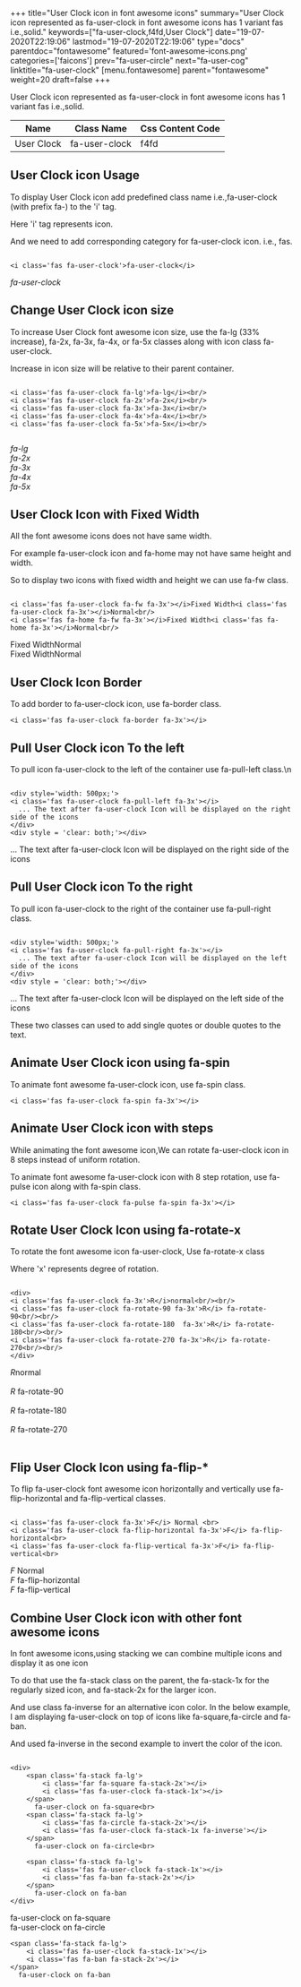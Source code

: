 +++
title="User Clock icon in font awesome icons"
summary="User Clock icon represented as fa-user-clock in font awesome icons has 1 variant fas i.e.,solid."
keywords=["fa-user-clock,f4fd,User Clock"]
date="19-07-2020T22:19:06"
lastmod="19-07-2020T22:19:06"
type="docs"
parentdoc="fontawesome"
featured='font-awesome-icons.png'
categories=['faicons']
prev="fa-user-circle"
next="fa-user-cog"
linktitle="fa-user-clock"
[menu.fontawesome]
parent="fontawesome"
weight=20
draft=false
+++


User Clock icon represented as fa-user-clock in font awesome icons has 1 variant fas i.e.,solid.

<div class='table-responsive'><table class='table'><thead><tr><th>Name</th><th>Class Name</th><th>Css Content Code</th></tr></thead><tbody><tr><td>User Clock</td><td>fa-user-clock</td><td>f4fd</td></tr></tbody></table></div>



## User Clock icon Usage

To display User Clock icon add predefined class name i.e.,fa-user-clock (with prefix fa-) to the 'i' tag.

Here 'i' tag represents icon.

And we need to add corresponding category for fa-user-clock icon. i.e., fas.


```

<i class='fas fa-user-clock'>fa-user-clock</i>
```

<i class='fas fa-user-clock'>fa-user-clock</i>




## Change User Clock icon size
To increase User Clock font awesome icon size, use the fa-lg (33% increase), fa-2x, fa-3x, fa-4x, or fa-5x classes along with icon class fa-user-clock.

Increase in icon size will be relative to their parent container. 

```

<i class='fas fa-user-clock fa-lg'>fa-lg</i><br/>
<i class='fas fa-user-clock fa-2x'>fa-2x</i><br/>
<i class='fas fa-user-clock fa-3x'>fa-3x</i><br/>
<i class='fas fa-user-clock fa-4x'>fa-4x</i><br/>
<i class='fas fa-user-clock fa-5x'>fa-5x</i><br/>
            
```

<i class='fas fa-user-clock fa-lg'>fa-lg</i><br/>
<i class='fas fa-user-clock fa-2x'>fa-2x</i><br/>
<i class='fas fa-user-clock fa-3x'>fa-3x</i><br/>
<i class='fas fa-user-clock fa-4x'>fa-4x</i><br/>
<i class='fas fa-user-clock fa-5x'>fa-5x</i><br/>
            



## User Clock Icon with Fixed Width 

All the font awesome icons does not have same width.

For example fa-user-clock icon and fa-home may not have same height and width.

So to display two icons with fixed width and height we can use fa-fw class.


```

<i class='fas fa-user-clock fa-fw fa-3x'></i>Fixed Width<i class='fas fa-user-clock fa-3x'></i>Normal<br/>
<i class='fas fa-home fa-fw fa-3x'></i>Fixed Width<i class='fas fa-home fa-3x'></i>Normal<br/>
```

<i class='fas fa-user-clock fa-fw fa-3x'></i>Fixed Width<i class='fas fa-user-clock fa-3x'></i>Normal<br/>
<i class='fas fa-home fa-fw fa-3x'></i>Fixed Width<i class='fas fa-home fa-3x'></i>Normal<br/>



## User Clock Icon Border 

To add border to fa-user-clock icon, use fa-border class.


```
<i class='fas fa-user-clock fa-border fa-3x'></i>

```
<i class='fas fa-user-clock fa-border fa-3x'></i>





## Pull User Clock icon To the left

To pull icon fa-user-clock to the left of the container use fa-pull-left class.\n

```

<div style='width: 500px;'>
<i class='fas fa-user-clock fa-pull-left fa-3x'></i>
  ... The text after fa-user-clock Icon will be displayed on the right side of the icons
</div>
<div style = 'clear: both;'></div>
```

<div style='width: 500px;'>
<i class='fas fa-user-clock fa-pull-left fa-3x'></i>
  ... The text after fa-user-clock Icon will be displayed on the right side of the icons
</div>
<div style = 'clear: both;'></div>




## Pull User Clock icon To the right
To pull icon fa-user-clock to the right of the container use fa-pull-right class.

```

<div style='width: 500px;'>
<i class='fas fa-user-clock fa-pull-right fa-3x'></i>
  ... The text after fa-user-clock Icon will be displayed on the left side of the icons
</div>
<div style = 'clear: both;'></div>
```

<div style='width: 500px;'>
<i class='fas fa-user-clock fa-pull-right fa-3x'></i>
  ... The text after fa-user-clock Icon will be displayed on the left side of the icons
</div>
<div style = 'clear: both;'></div>

These two classes can used to add single quotes or double quotes to the text.


## Animate User Clock icon using fa-spin
To animate font awesome fa-user-clock icon, use fa-spin class.

```
<i class='fas fa-user-clock fa-spin fa-3x'></i>
```
<i class='fas fa-user-clock fa-spin fa-3x'></i>




## Animate User Clock icon with steps
While animating the font awesome icon,We can rotate fa-user-clock icon in 8 steps instead of uniform rotation.

To animate font awesome fa-user-clock icon with 8 step rotation, use fa-pulse icon along with fa-spin class.


```
<i class='fas fa-user-clock fa-pulse fa-spin fa-3x'></i>

```
<i class='fas fa-user-clock fa-pulse fa-spin fa-3x'></i>





## Rotate User Clock Icon using fa-rotate-x
To rotate the font awesome icon fa-user-clock, Use fa-rotate-x class

Where 'x' represents degree of rotation.


```

<div>
<i class='fas fa-user-clock fa-3x'>R</i>normal<br/><br/>
<i class='fas fa-user-clock fa-rotate-90 fa-3x'>R</i> fa-rotate-90<br/><br/> 
<i class='fas fa-user-clock fa-rotate-180  fa-3x'>R</i> fa-rotate-180<br/><br/> 
<i class='fas fa-user-clock fa-rotate-270 fa-3x'>R</i> fa-rotate-270<br/><br/>
</div>
```

<div>
<i class='fas fa-user-clock fa-3x'>R</i>normal<br/><br/>
<i class='fas fa-user-clock fa-rotate-90 fa-3x'>R</i> fa-rotate-90<br/><br/> 
<i class='fas fa-user-clock fa-rotate-180  fa-3x'>R</i> fa-rotate-180<br/><br/> 
<i class='fas fa-user-clock fa-rotate-270 fa-3x'>R</i> fa-rotate-270<br/><br/>
</div>




## Flip User Clock Icon using fa-flip-*
To flip fa-user-clock font awesome icon horizontally and vertically use fa-flip-horizontal and fa-flip-vertical classes. 

```

<i class='fas fa-user-clock fa-3x'>F</i> Normal <br>
<i class='fas fa-user-clock fa-flip-horizontal fa-3x'>F</i> fa-flip-horizontal<br>
<i class='fas fa-user-clock fa-flip-vertical fa-3x'>F</i> fa-flip-vertical<br>
```

<i class='fas fa-user-clock fa-3x'>F</i> Normal <br>
<i class='fas fa-user-clock fa-flip-horizontal fa-3x'>F</i> fa-flip-horizontal<br>
<i class='fas fa-user-clock fa-flip-vertical fa-3x'>F</i> fa-flip-vertical<br>




## Combine User Clock icon with other font awesome icons
In font awesome icons,using stacking we can combine multiple icons and display it as one icon 

To do that use the fa-stack class on the parent, the fa-stack-1x for the regularly sized icon, and fa-stack-2x for the larger icon.

And use class fa-inverse for an alternative icon color. 
In the below example, I am displaying fa-user-clock on top of icons like fa-square,fa-circle and fa-ban.

And used fa-inverse in the second example to invert the color of the icon.

```

<div>
    <span class='fa-stack fa-lg'>
        <i class='far fa-square fa-stack-2x'></i>
        <i class='fas fa-user-clock fa-stack-1x'></i>
    </span>
      fa-user-clock on fa-square<br>
    <span class='fa-stack fa-lg'>
        <i class='fas fa-circle fa-stack-2x'></i>
        <i class='fas fa-user-clock fa-stack-1x fa-inverse'></i>
    </span>
      fa-user-clock on fa-circle<br>

    <span class='fa-stack fa-lg'>
        <i class='fas fa-user-clock fa-stack-1x'></i>
        <i class='fas fa-ban fa-stack-2x'></i>
    </span>
      fa-user-clock on fa-ban
</div>
```

<div>
    <span class='fa-stack fa-lg'>
        <i class='far fa-square fa-stack-2x'></i>
        <i class='fas fa-user-clock fa-stack-1x'></i>
    </span>
      fa-user-clock on fa-square<br>
    <span class='fa-stack fa-lg'>
        <i class='fas fa-circle fa-stack-2x'></i>
        <i class='fas fa-user-clock fa-stack-1x fa-inverse'></i>
    </span>
      fa-user-clock on fa-circle<br>

    <span class='fa-stack fa-lg'>
        <i class='fas fa-user-clock fa-stack-1x'></i>
        <i class='fas fa-ban fa-stack-2x'></i>
    </span>
      fa-user-clock on fa-ban
</div>






